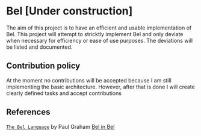 # Bel [Under construction]
The aim of this project is to have an efficient and usable implementation of Bel. This project will attempt to stricktly implement Bel and only deviate when necessary for efficiency or ease of use purposes. The deviations will be listed and documented.

## Contribution policy
At the moment no contributions will be accepted because I am still implementing the basic architecture. However, after that is done I will create clearly defined tasks and accept contributions

## References

[`The Bel Language`](https://sep.yimg.com/ty/cdn/paulgraham/bellanguage.txt?t=1570993483&) by Paul Graham
[Bel in Bel](https://sep.yimg.com/ty/cdn/paulgraham/bel.bel?t=1570993483&)




